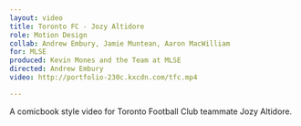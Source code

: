 ```yaml
---
layout: video
title: Toronto FC - Jozy Altidore
role: Motion Design
collab: Andrew Embury, Jamie Muntean, Aaron MacWilliam
for: MLSE
produced: Kevin Mones and the Team at MLSE
directed: Andrew Embury
video: http://portfolio-230c.kxcdn.com/tfc.mp4

---
```


<p class="alignleft ">
A comicbook style video for Toronto Football Club teammate Jozy Altidore.
</p>